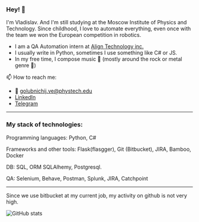 
### Hey! :wave: 

I'm Vladislav. And I'm still studying at the Moscow Institute of Physics and Technology. 
Since childhood, I love to automate everything, even once with the team we won the European competition in robotics.

- I am a QA Automation intern at [Align Technology inc.](https://www.aligntech.com/)
- I usually write in Python, sometimes I use something like C# or JS.
- In my free time, I compose music :musical_note: (mostly around the rock or metal genre :guitar:) 

📫 How to reach me: 
- :e-mail: [golubnichij.ve@phystech.edu](mailto:golubnichij.ve@phystech.edu)
- [LinkedIn](https://linkedin.com/in/waldij)
- [Telegram](https://t.me/Waldij)

***

### My stack of technologies:

Programming languages: Python, С#

Frameworks and other tools: Flask(flasgger), Git (Bitbucket), JIRA, Bamboo, Docker

DB: SQL, ORM SQLAlhemy, Postgresql.

QA: Selenium, Behave, Postman, Splunk, JIRA, Catchpoint

***

Since we use bitbucket at my current job, my activity on github is not very high.

![GitHub stats](https://github-readme-stats.vercel.app/api?username=Waldij&show_icons=true&theme=dracula)

